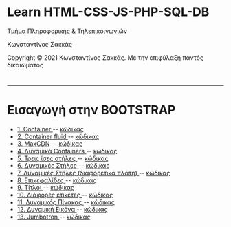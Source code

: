 <html>
<body>
<h1> Learn HTML-CSS-JS-PHP-SQL-DB</h1>
<p> Τμήμα Πληροφορικής & Τηλεπικοινωνιών </p>
<p> Κωνσταντίνος Σακκάς</p>
<p>Copyright © 2021 Κωνσταντίνος Σακκάς. Με την επιφύλαξη παντός δικαιώματος</p>
  <h1></h1>
<hr>

<h1>Εισαγωγή στην BOOTSTRAP</h1>

<ul>

<li><a href="./Code greek/1_container.html" target="_blank">1. Container </a> -- <a href="https://github.com/ksakkas/Learn-Create-Site/blob/master/%CE%95%CE%B9%CF%83%CE%B1%CE%B3%CF%89%CE%B3%CE%AE%20%CF%83%CF%84%CE%B7%CE%BD%20BOOTSTRAP/Code%20greek/1_container.html">κώδικας </a></li>

<li><a href="./Code greek/2_container-fluid.html" target="_blank">2. Container fluid </a> -- <a href="https://github.com/ksakkas/Learn-Create-Site/blob/master/%CE%95%CE%B9%CF%83%CE%B1%CE%B3%CF%89%CE%B3%CE%AE%20%CF%83%CF%84%CE%B7%CE%BD%20BOOTSTRAP/Code%20greek/2_container-fluid.html">κώδικας </a></li>

<li><a href="./Code greek/3_MaxCDN.html" target="_blank">3. MaxCDN</a> -- <a href="https://github.com/ksakkas/Learn-Create-Site/blob/master/%CE%95%CE%B9%CF%83%CE%B1%CE%B3%CF%89%CE%B3%CE%AE%20%CF%83%CF%84%CE%B7%CE%BD%20BOOTSTRAP/Code%20greek/3_MaxCDN.html">κώδικας </a></li>

<li><a href="./Code greek/4_Responsive.html" target="_blank">4. Δυναμικά Containers </a> -- <a href="https://github.com/ksakkas/Learn-Create-Site/blob/master/%CE%95%CE%B9%CF%83%CE%B1%CE%B3%CF%89%CE%B3%CE%AE%20%CF%83%CF%84%CE%B7%CE%BD%20BOOTSTRAP/Code%20greek/4_Responsive.html">κώδικας </a></li>

<li><a href="./Code greek/5_col.html" target="_blank">5. Τρεις ίσες στήλες </a> -- <a href="https://github.com/ksakkas/Learn-Create-Site/blob/master/%CE%95%CE%B9%CF%83%CE%B1%CE%B3%CF%89%CE%B3%CE%AE%20%CF%83%CF%84%CE%B7%CE%BD%20BOOTSTRAP/Code%20greek/5_col.html">κώδικας </a></li>

<li><a href="./Code greek/6_dcol.html" target="_blank">6. Δυναμικές Στήλες </a> -- <a href="https://github.com/ksakkas/Learn-Create-Site/blob/master/%CE%95%CE%B9%CF%83%CE%B1%CE%B3%CF%89%CE%B3%CE%AE%20%CF%83%CF%84%CE%B7%CE%BD%20BOOTSTRAP/Code%20greek/6_dcol.html">κώδικας </a></li>

<li><a href="./Code greek/7_dcold.html" target="_blank">7. Δυναμικές Στήλες (διαφορετικά πλάτη) </a> -- <a href="https://github.com/ksakkas/Learn-Create-Site/blob/master/%CE%95%CE%B9%CF%83%CE%B1%CE%B3%CF%89%CE%B3%CE%AE%20%CF%83%CF%84%CE%B7%CE%BD%20BOOTSTRAP/Code%20greek/7_dcold.html">κώδικας </a></li>

<li><a href="./Code greek/8_header.html" target="_blank">8. Επικεφαλίδες </a> -- <a href="https://github.com/ksakkas/Learn-Create-Site/blob/master/%CE%95%CE%B9%CF%83%CE%B1%CE%B3%CF%89%CE%B3%CE%AE%20%CF%83%CF%84%CE%B7%CE%BD%20BOOTSTRAP/Code%20greek/8_header.html">κώδικας </a></li>

<li><a href="./Code greek/9_display.html" target="_blank">9. Τίτλοι </a> -- <a href="https://github.com/ksakkas/Learn-Create-Site/blob/master/%CE%95%CE%B9%CF%83%CE%B1%CE%B3%CF%89%CE%B3%CE%AE%20%CF%83%CF%84%CE%B7%CE%BD%20BOOTSTRAP/Code%20greek/9_display.html">κώδικας </a></li>

<li><a href="./Code greek/10_dtag.html" target="_blank">10. Διάφορες ετικέτες </a> -- <a href="https://github.com/ksakkas/Learn-Create-Site/blob/master/%CE%95%CE%B9%CF%83%CE%B1%CE%B3%CF%89%CE%B3%CE%AE%20%CF%83%CF%84%CE%B7%CE%BD%20BOOTSTRAP/Code%20greek/10_dtag.html">κώδικας </a></li>

<li><a href="./Code greek/11_tabler.html" target="_blank">11. Δυναμικός Πίνακας </a> -- <a href="https://github.com/ksakkas/Learn-Create-Site/blob/master/%CE%95%CE%B9%CF%83%CE%B1%CE%B3%CF%89%CE%B3%CE%AE%20%CF%83%CF%84%CE%B7%CE%BD%20BOOTSTRAP/Code%20greek/11_tabler">κώδικας </a></li>

<li><a href="./Code greek/12_imgr.html" target="_blank">12. Δυναμική Εικόνα </a> -- <a href="https://github.com/ksakkas/Learn-Create-Site/blob/master/%CE%95%CE%B9%CF%83%CE%B1%CE%B3%CF%89%CE%B3%CE%AE%20%CF%83%CF%84%CE%B7%CE%BD%20BOOTSTRAP/Code%20greek/12_imgr.html">κώδικας </a></li>

<li><a href="./Code greek/13_Jumbotron.html" target="_blank">13. Jumbotron </a> -- <a href="https://github.com/ksakkas/Learn-Create-Site/blob/master/%CE%95%CE%B9%CF%83%CE%B1%CE%B3%CF%89%CE%B3%CE%AE%20%CF%83%CF%84%CE%B7%CE%BD%20BOOTSTRAP/Code%20greek/13_Jumbotron.html">κώδικας </a></li>


</ul>

</body>
</html>
